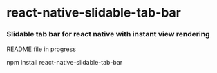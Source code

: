# react-native-slidable-tab-bar
<h3>Slidable tab bar for react native with instant view rendering</h3>
<p>README file in progress</p>
<p>npm install react-native-slidable-tab-bar</p>

